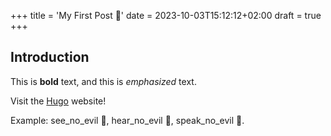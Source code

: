 +++
title = 'My First Post 🙈'
date = 2023-10-03T15:12:12+02:00
draft = true
+++

## Introduction

This is **bold** text, and this is *emphasized* text.

Visit the [Hugo](https://gohugo.io) website!

Example: see_no_evil 🙈, hear_no_evil 🙉, speak_no_evil 🙊.